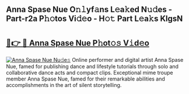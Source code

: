 ## Anna Spase Nue O𝚗𝚕yf𝚊ns L𝚎a𝚔ed N𝚞𝚍es - Part-r2a P𝚑𝚘tos Vi𝚍𝚎o - H𝚘𝚝 Part L𝚎a𝚔s KlgsN

# <h2><a href="http://kf217x.oniu.top/?m=Anna+Spase+Nue">🔗👉 🔴 Anna Spase Nue P𝚑ot𝚘𝚜 V𝚒d𝚎o</a></h2>

[![Anna Spase Nue Nu𝚍e𝚜](https://i.imgur.com/0qMVB7G.gif)](http://kf217x.oniu.top/?m=Anna+Spase+Nue)
Online performer and digital artist Anna Spase Nue, famed for publishing dance and lifestyle tutorials through solo and collaborative dance acts and compact clips. Exceptional mime troupe member Anna Spase Nue, famed for their remarkable abilities and accomplishments in the art of silent storytelling.  

